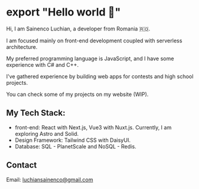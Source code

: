# export "Hello world 🫵"

Hi, I am Sainenco Luchian, a developer from Romania 🇷🇴.

I am focused mainly on front-end development coupled with serverless architecture. 

My preferred programming language is JavaScript, and I have some experience with C# and C++.

I've gathered experience by building web apps for contests and high school projects.

You can check some of my projects on my website (WIP).

## My Tech Stack:
+ front-end: React with Next.js, Vue3 with Nuxt.js. Currently, I am exploring Astro and Solid.
+ Design Framework: Tailwind CSS with DaisyUI.
+ Database: SQL - PlanetScale and NoSQL - Redis.

## Contact
Email: luchiansainenco@gmail.com
